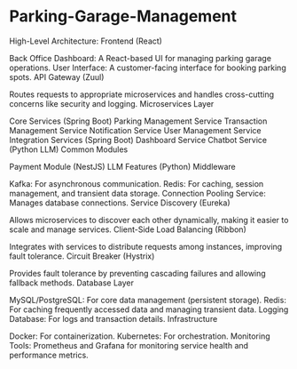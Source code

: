 # Parking-Garage-Management

High-Level Architecture:
Frontend (React)

Back Office Dashboard: A React-based UI for managing parking garage operations.
User Interface: A customer-facing interface for booking parking spots.
API Gateway (Zuul)

Routes requests to appropriate microservices and handles cross-cutting concerns like security and logging.
Microservices Layer

Core Services (Spring Boot)
Parking Management Service
Transaction Management Service
Notification Service
User Management Service
Integration Services (Spring Boot)
Dashboard Service
Chatbot Service (Python LLM)
Common Modules

Payment Module (NestJS)
LLM Features (Python)
Middleware

Kafka: For asynchronous communication.
Redis: For caching, session management, and transient data storage.
Connection Pooling Service: Manages database connections.
Service Discovery (Eureka)

Allows microservices to discover each other dynamically, making it easier to scale and manage services.
Client-Side Load Balancing (Ribbon)

Integrates with services to distribute requests among instances, improving fault tolerance.
Circuit Breaker (Hystrix)

Provides fault tolerance by preventing cascading failures and allowing fallback methods.
Database Layer

MySQL/PostgreSQL: For core data management (persistent storage).
Redis: For caching frequently accessed data and managing transient data.
Logging Database: For logs and transaction details.
Infrastructure

Docker: For containerization.
Kubernetes: For orchestration.
Monitoring Tools: Prometheus and Grafana for monitoring service health and performance metrics.
